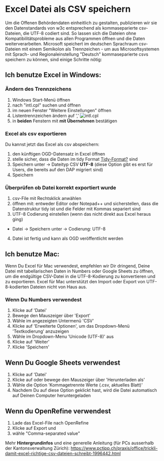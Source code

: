 # Excel Datei als CSV speichern

Um die Offenen Behördendaten einheitlich zu gestalten, publizieren wir sie den Datenstandards von w3c entsprechend als kommaseparierte csv-Dateien, die UTF-8 codiert sind. So lassen sich die Dateien ohne Kompatibilitätsprobleme aus allen Programmen öffnen und die Daten weiterverarbeiten. Microsoft speichert im deutschen Sprachraum csv-Dateien mit einem Semikolon als Trennzeichen  - um aus Microsoftsystemen mit Sprach- und Regionaleinstellung "Deutsch" kommaseparierte csvs speichern zu können, sind einige Schritte nötig:

## Ich benutze Excel in Windows:

### Ändern des Trennzeichens
1. Windows Start-Menü öffnen
2. nach "intl.cpl" suchen und öffnen 
3. im neuen Fenster "Weitere Einstellungen" öffnen
4. Listentrennzeichen ändern auf ','
   ![intl.cpl](https://github.com/user-attachments/assets/bbf349d9-06db-4aad-b65e-9ec2a44fcc3c)
5. in **beiden** Fenstern mit **mit Übernehmen** bestätigen

### Excel als csv exportieren
Du kannst jetzt das Excel als csv abspeichern:
1. den künftigen OGD-Datensatz in Excel öffnen
2. stelle sicher, dass die Daten im tidy Format [Tidy-Format?](warum_tidy_data.md) sind
3. Speichern unter -> Dateityp CSV **UTF-8** (diese Option gibt es erst für Users, die bereits auf den DAP migriert sind)
4. Speichern

### Überprüfen ob Datei korrekt exportiert wurde
1. csv-File mit Rechtsklick anwählen
2. öffnen mit: entweder Editor oder Notepad++ und sicherstellen, dass die Datenstruktur tidy ist und die Felder mit Kommas separiert sind
3. UTF-8 Codierung einstellen (wenn das nicht direkt aus Excel heraus ging)
 - Datei -> Speichern unter -> Codierung: UTF-8
4. Datei ist fertig und kann als OGD veröffentlicht werden

## Ich benutze Mac:

Wenn Du Excel für Mac verwendest, empfehlen wir Dir dringend, Deine Datei mit tabellarischen Daten in Numbers oder Google Sheets zu öffnen, um die endgültige CSV-Datei in die UTF-8-Kodierung zu konvertieren und zu exportieren. Excel für Mac unterstützt den Import oder Export von UTF-8-kodierten Dateien nicht von Haus aus.

### Wenn Du Numbers verwendest

1. Klicke auf 'Datei'
2. Bewege den Mauszeiger über 'Export'
3. Wähle im angezeigten Untermenü 'CSV'
4. Klicke auf 'Erweiterte Optionen', um das Dropdown-Menü 'Textkodierung' anzuzeigen
5. Wähle im Dropdown-Menu 'Unicode (UTF-8)' aus
6. Klicke auf 'Weiter'
7. Klicke 'Speichern'

## Wenn Du Google Sheets verwendest

1. Klicke auf 'Datei'
2. Klicke auf oder bewege den Mauszeiger über 'Herunterladen als'
3. Wähle  die Option 'Kommagetrennte Werte (.csv, aktuelles Blatt)'
4. Nachdem Du auf diese Option geklickt hast, wird die Datei automatisch auf Deinen Computer heruntergeladen

## Wenn du OpenRefine verwendest 
1. Lade das Excel-File nach OpenRefine
2. Klicke auf Export und
3. wähle "Comma-separated value"

Mehr **Hintergrundinfos** und eine generelle Anleitung (für PCs ausserhalb der Kantonsverwaltung Zürich): https://www.pctipp.ch/praxis/office/trickli-damit-excel-richtige-csv-dateien-schreibt-1996442.html
